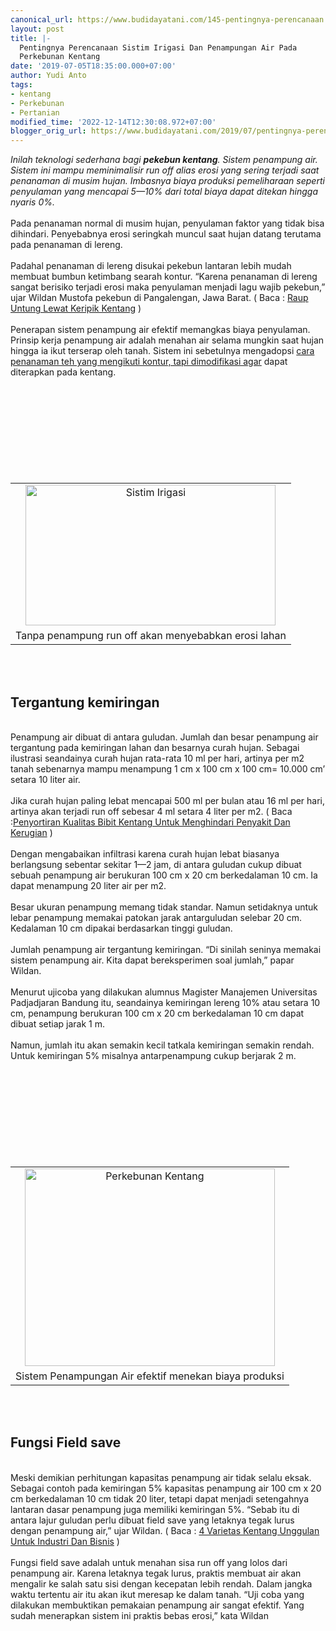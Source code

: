 ```yaml
---
canonical_url: https://www.budidayatani.com/145-pentingnya-perencanaan
layout: post
title: |-
  Pentingnya Perencanaan Sistim Irigasi Dan Penampungan Air Pada
  Perkebunan Kentang
date: '2019-07-05T18:35:00.000+07:00'
author: Yudi Anto
tags:
- kentang
- Perkebunan
- Pertanian
modified_time: '2022-12-14T12:30:08.972+07:00'
blogger_orig_url: https://www.budidayatani.com/2019/07/pentingnya-perencanaan-sistim-irigasi.html
---
```


<i>Inilah teknologi sederhana bagi <b>pekebun kentang</b>. Sistem penampung air. Sistem ini mampu meminimalisir run off alias erosi yang sering terjadi saat penanaman di musim hujan. Imbasnya biaya produksi pemeliharaan seperti penyulaman yang mencapai 5—10% dari total biaya dapat ditekan hingga nyaris 0%.</i><br/><br/>Pada penanaman normal di musim hujan, penyulaman faktor yang tidak bisa dihindari. Penyebabnya erosi seringkah muncul saat hujan datang terutama pada penanaman di lereng.<br/><br/>Padahal penanaman di lereng disukai pekebun lantaran lebih mudah membuat bumbun ketimbang searah kontur. “Karena penanaman di lereng sangat berisiko terjadi erosi maka penyulaman menjadi lagu wajib pekebun,” ujar Wildan Mustofa pekebun di Pangalengan, Jawa Barat. ( Baca : <a href="https://www.budidayatani.com/2019/05/raup-untung-lewat-keripik-kentang.html">Raup Untung Lewat Keripik Kentang</a> )<br/><br/>Penerapan sistem penampung air efektif memangkas biaya penyulaman. Prinsip kerja penampung air adalah menahan air selama mungkin saat hujan hingga ia ikut terserap oleh tanah. Sistem ini sebetulnya mengadopsi <a style="width: auto !important;" href="https://www.budidayatani.com/cara-agar-pohon-lengkeng-berbuah-lebat.html" data-wpil-post-to-="data-wpil-post-to-">cara penanaman teh yang mengikuti kontur, tapi dimodifikasi agar</a> dapat diterapkan pada kentang.<br/><table style="margin-left: auto; margin-right: auto; text-align: center;" cellspacing="0" cellpadding="0" align="center"><br/><tbody><br/><tr><br/><td style="text-align: center;"><a style="margin-left: auto; margin-right: auto;" href="https://i1.wp.com/1.bp.blogspot.com/-9-iglC5du4o/XR8o3xLnPBI/AAAAAAAACxY/lxrbIKt5JQA13a2gICwAbfHO-u9PQApogCLcBGAs/s1600/potato.jpg?ssl=1"><img title="Sistim Irigasi" src="https://budidayatani.com/wp-content/uploads/2021/01/potato.jpg" alt="Sistim Irigasi" width="400" height="225" border="0" data-original-height="480" data-original-width="852" data-recalc-dims="1" /></a></td><br/></tr><br/><tr><br/><td style="text-align: center;">Tanpa penampung run off akan menyebabkan erosi lahan</td><br/></tr><br/></tbody><br/></table><br/>&nbsp;<br/><h2>Tergantung kemiringan</h2><br/>Penampung air dibuat di antara guludan. Jumlah dan besar penampung air tergantung pada kemiringan lahan dan besarnya curah hujan. Sebagai ilustrasi seandainya curah hujan rata-rata 10 ml per hari, artinya per m2 tanah sebenarnya mampu menampung 1 cm x 100 cm x 100 cm= 10.000 cm’ setara 10 liter air.<br/><br/>Jika curah hujan paling lebat mencapai 500 ml per bulan atau 16 ml per hari, artinya akan terjadi run off sebesar 4 ml setara 4 liter per m2. ( Baca :<a href="https://www.budidayatani.com/2019/06/penyortiran-kualitas-bibit-kentang.html">Penyortiran Kualitas Bibit Kentang Untuk Menghindari Penyakit Dan Kerugian</a> )<br/><br/>Dengan mengabaikan infiltrasi karena curah hujan lebat biasanya berlangsung sebentar sekitar 1—2 jam, di antara guludan cukup dibuat sebuah penampung air berukuran 100 cm x 20 cm berkedalaman 10 cm. Ia dapat menampung 20 liter air per m2.<br/><br/>Besar ukuran penampung memang tidak standar. Namun setidaknya untuk lebar penampung memakai patokan jarak antarguludan selebar 20 cm. Kedalaman 10 cm dipakai berdasarkan tinggi guludan.<br/><br/>Jumlah penampung air tergantung kemiringan. “Di sinilah seninya memakai sistem penampung air. Kita dapat bereksperimen soal jumlah,” papar Wildan.<br/><br/>Menurut ujicoba yang dilakukan alumnus Magister Manajemen Universitas Padjadjaran Bandung itu, seandainya kemiringan lereng 10% atau setara 10 cm, penampung berukuran 100 cm x 20 cm berkedalaman 10 cm dapat dibuat setiap jarak 1 m.<br/><br/>Namun, jumlah itu akan semakin kecil tatkala kemiringan semakin rendah. Untuk kemiringan 5% misalnya antarpenampung cukup berjarak 2 m.<br/><table style="margin-left: auto; margin-right: auto; text-align: center;" cellspacing="0" cellpadding="0" align="center"><br/><tbody><br/><tr><br/><td style="text-align: center;"><a style="margin-left: auto; margin-right: auto;" href="https://i0.wp.com/1.bp.blogspot.com/-QCyy7TOZh3A/XR8o-GjthfI/AAAAAAAACxc/b_hIi8-_m1sgZ9f1IH1A8a4BFoLRsyRdACLcBGAs/s1600/potato_757x600.jpg?ssl=1"><img title="Perkebunan Kentang" src="https://budidayatani.com/wp-content/uploads/2021/01/potato_757x600.jpg" alt="Perkebunan Kentang" width="400" height="316" border="0" data-original-height="600" data-original-width="757" data-recalc-dims="1" /></a></td><br/></tr><br/><tr><br/><td style="text-align: center;">Sistem Penampungan Air efektif menekan biaya produksi</td><br/></tr><br/></tbody><br/></table><br/>&nbsp;<br/><h2>Fungsi Field save</h2><br/>Meski demikian perhitungan kapasitas penampung air tidak selalu eksak. Sebagai contoh pada kemiringan 5% kapasitas penampung air 100 cm x 20 cm berkedalaman 10 cm tidak 20 liter, tetapi dapat menjadi setengahnya lantaran dasar penampung juga memiliki kemiringan 5%. “Sebab itu di antara lajur guludan perlu dibuat field save yang letaknya tegak lurus dengan penampung air,” ujar Wildan. ( Baca : <a href="https://www.budidayatani.com/2019/05/4-varietas-kentang-unggulan-untuk.html">4 Varietas Kentang Unggulan Untuk Industri Dan Bisnis</a> )<br/><br/>Fungsi field save adalah untuk menahan sisa run off yang lolos dari penampung air. Karena letaknya tegak lurus, praktis membuat air akan mengalir ke salah satu sisi dengan kecepatan lebih rendah. Dalam jangka waktu tertentu air itu akan ikut meresap ke dalam tanah. “Uji coba yang dilakukan membuktikan pemakaian penampung air sangat efektif. Yang sudah menerapkan sistem ini praktis bebas erosi,” kata Wildan